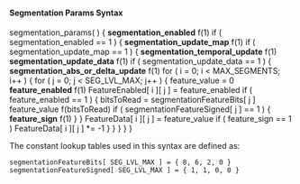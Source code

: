 #### Segmentation Params Syntax

<div class="syntax">
segmentation_params( ) {
    <b>segmentation_enabled</b>                                              f(1)
    if ( segmentation_enabled == 1 ) {
        <b>segmentation_update_map</b>                                       f(1)
        if ( segmentation_update_map == 1 ) {
            <b>segmentation_temporal_update</b>                              f(1)
        <b>segmentation_update_data</b>                                      f(1)
        if ( segmentation_update_data == 1 ) {
            <b>segmentation_abs_or_delta_update</b>                          f(1)
            for ( i = 0; i < MAX_SEGMENTS; i++ ) {
                for ( j = 0; j < SEG_LVL_MAX; j++ ) {
                    feature_value = 0
                    <b>feature_enabled</b>                                   f(1)
                    FeatureEnabled[ i ][ j ] = feature_enabled
                    if ( feature_enabled == 1 ) {
                        bitsToRead = segmentationFeatureBits[ j ]
                        feature_value f(bitsToRead)
                        if ( segmentationFeatureSigned[ j ] == 1 ) {
                            <b>feature_sign</b>                              f(1)
                        }
                    }
                    FeatureData[ i ][ j ] = feature_value
                    if ( feature_sign == 1 )
                        FeatureData[ i ][ j ] *= -1
                    }
                }
        }
    }
}
</div>

The constant lookup tables used in this syntax are defined as:

~~~~~
segmentationFeatureBits[ SEG_LVL_MAX ] = { 8, 6, 2, 0 }
segmentationFeatureSigned[ SEG_LVL_MAX ] = { 1, 1, 0, 0 }
~~~~~
